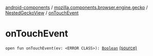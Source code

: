 [android-components](../../index.md) / [mozilla.components.browser.engine.gecko](../index.md) / [NestedGeckoView](index.md) / [onTouchEvent](./on-touch-event.md)

# onTouchEvent

`open fun onTouchEvent(ev: <ERROR CLASS>): `[`Boolean`](https://kotlinlang.org/api/latest/jvm/stdlib/kotlin/-boolean/index.html) [(source)](https://github.com/mozilla-mobile/android-components/blob/master/components/browser/engine-gecko/src/main/java/mozilla/components/browser/engine/gecko/NestedGeckoView.kt#L48)
